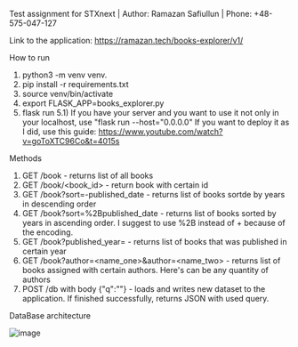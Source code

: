 Test assignment for STXnext |
Author: Ramazan Safiullun |
Phone: +48-575-047-127 

Link to the application: https://ramazan.tech/books-explorer/v1/

How to run
1) python3 -m venv venv.
2) pip install -r requirements.txt
3) source venv/bin/activate
4) export FLASK_APP=books_explorer.py
5) flask run
5.1) If you have your server and you want to use it not only in your localhost, use "flask run --host="0.0.0.0"
If you want to deploy it as I did, use this guide: https://www.youtube.com/watch?v=goToXTC96Co&t=4015s

Methods
1) GET /book - returns list of all books
2) GET /book/<book_id> - return book with certain id
3) GET /book?sort=-published_date - returns list of books sortde by years in descending order
4) GET /book?sort=%2Bpublished_date - returns list of books sorted by years in ascending order. I suggest to use %2B instead of + because of the encoding.
5) GET /book?published_year=<year> - returns list of books that was published in certain year
6) GET /book?author=<name_one>&author=<name_two> - returns list of books assigned with certain authors. Here's can be any quantity of authors
7) POST /db with body {"q":"<query>"} - loads and writes new dataset to the application. If finished successfully, returns JSON with used query.

DataBase architecture

![image](https://user-images.githubusercontent.com/27897422/123192491-52de7300-d4a3-11eb-837d-c5b358f6cd01.png)


